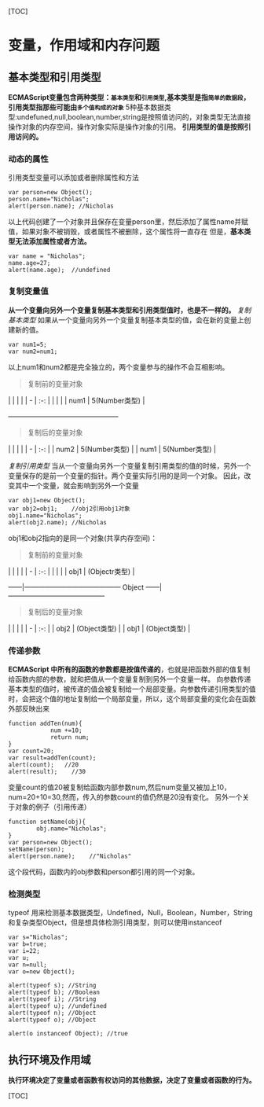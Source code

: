 [TOC]
# 变量，作用域和内存问题

## 基本类型和引用类型
**ECMAScript变量包含两种类型：`基本类型`和`引用类型`,基本类型是指`简单的数据段`，引用类型指那些可能由`多个值构成的对象`**
5种基本数据类型:undefuned,null,boolean,number,string是按照值访问的，对象类型无法直接操作对象的内存空间，操作对象实际是操作对象的引用。
**引用类型的值是按照引用访问的。**

### 动态的属性
引用类型变量可以添加或者删除属性和方法
```
var person=new Object();
person.name="Nicholas";
alert(person.name); //Nicholas
```
以上代码创建了一个对象并且保存在变量person里，然后添加了属性name并赋值，如果对象不被销毁，或者属性不被删除，这个属性将一直存在
但是，**基本类型无法添加属性或者方法。**
```
var name = "Nicholas";
name.age=27;
alert(name.age);  //undefined
```

### 复制变量值
**从一个变量向另外一个变量复制基本类型和引用类型值时，也是不一样的。**
*复制基本类型*
如果从一个变量向另外一个变量复制基本类型的值，会在新的变量上创建新的值。
```
var num1=5;
var num2=num1;
```
以上num1和num2都是完全独立的，两个变量参与的操作不会互相影响。
> 复制前的变量对象
> 
|  |  |  | 
| - | :-: | 
|  |  | 
| num1 | 5(Number类型) |

————————————————
>复制后的变量对象
>
|  |  |  | 
| - | :-: | 
| num2 | 5(Number类型) |
| num1 | 5(Number类型) |

*复制引用类型*
当从一个变量向另外一个变量复制引用类型的值的时候，另外一个变量保存的是前一个变量的指针。两个变量实际引用的是同一个对象。
因此，改变其中一个变量，就会影响到另外一个变量
```
var obj1=new Object();
var obj2=obj1;    //obj2引用obj1对象
obj1.name="Nicholas";
alert(obj2.name); //Nicholas
```
obj1和obj2指向的是同一个对象(共享内存空间)：
> 复制前的变量对象
> 
|  |  |  | 
| - | :-: | 
|  |  | 
| obj1 | (Objectr类型) |

——|——————————————
Object
——|——————————————
>复制后的变量对象
>
|  |  |  | 
| - | :-: | 
| obj2 | (Object类型) |
| obj1 | (Object类型) |


### 传递参数
**ECMAScript 中所有的函数的参数都是按值传递的**，也就是把函数外部的值复制给函数内部的参数，就和把值从一个变量复制到另外一个变量一样。
向参数传递基本类型的值时，被传递的值会被复制给一个局部变量。向参数传递引用类型的值时，会把这个值的地址复制给一个局部变量，所以，这个局部变量的变化会在函数外部反映出来
```
function addTen(num){
            num +=10;
            return num;
}
var count=20;
var result=addTen(count);
alert(count);   //20
alert(result);    //30
```
变量count的值20被复制给函数内部参数num,然后num变量又被加上10，num=20+10=30,然而，传入的参数count的值仍然是20没有变化。
另外一个关于对象的例子（引用传递）
```
function setName(obj){
        obj.name="Nicholas";
}
var person=new Object();
setName(person);
alert(person.name);    //"Nicholas"
```
这个段代码，函数内的obj参数和person都引用的同一个对象。



### 检测类型
typeof 用来检测基本数据类型，Undefined，Null，Boolean，Number，String和复杂类型Object，但是想具体检测引用类型，则可以使用instanceof
```
var s="Nicholas";
var b=true;
var i=22;
var u;
var n=null;
var o=new Object();

alert(typeof s); //String
alert(typeof b); //Boolean
alert(typeof i); //String
alert(typeof u); //undefined
alert(typeof n); //Object
alert(typeof o); //Object

alert(o instanceof Object); //true

```

## 执行环境及作用域
**执行环境决定了变量或者函数有权访问的其他数据，决定了变量或者函数的行为。**

[TOC]
